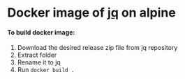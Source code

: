 # Docker image of [jq](https://github.com/stedolan/jq) on alpine

#### To build docker image:
1. Download the desired release zip file from jq repository 
2. Extract folder
3. Rename it to jq
4. Run `docker build .`
